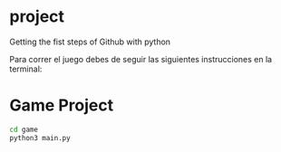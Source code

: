# project
Getting the fist steps of Github with python

Para correr el juego debes de seguir las siguientes instrucciones en la terminal:

# Game Project

```sh
cd game
python3 main.py
``` 
